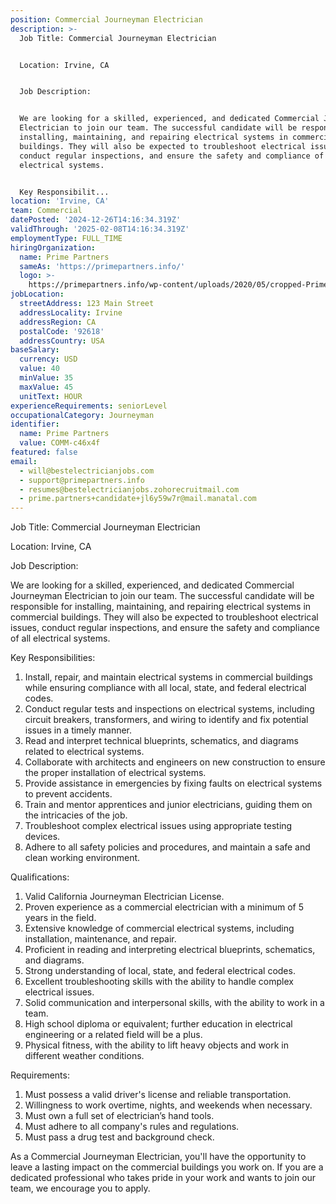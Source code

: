 ```yaml
---
position: Commercial Journeyman Electrician
description: >-
  Job Title: Commercial Journeyman Electrician


  Location: Irvine, CA


  Job Description:


  We are looking for a skilled, experienced, and dedicated Commercial Journeyman
  Electrician to join our team. The successful candidate will be responsible for
  installing, maintaining, and repairing electrical systems in commercial
  buildings. They will also be expected to troubleshoot electrical issues,
  conduct regular inspections, and ensure the safety and compliance of all
  electrical systems.


  Key Responsibilit...
location: 'Irvine, CA'
team: Commercial
datePosted: '2024-12-26T14:16:34.319Z'
validThrough: '2025-02-08T14:16:34.319Z'
employmentType: FULL_TIME
hiringOrganization:
  name: Prime Partners
  sameAs: 'https://primepartners.info/'
  logo: >-
    https://primepartners.info/wp-content/uploads/2020/05/cropped-Prime-Partners-Logo-NO-BG-1-1.png
jobLocation:
  streetAddress: 123 Main Street
  addressLocality: Irvine
  addressRegion: CA
  postalCode: '92618'
  addressCountry: USA
baseSalary:
  currency: USD
  value: 40
  minValue: 35
  maxValue: 45
  unitText: HOUR
experienceRequirements: seniorLevel
occupationalCategory: Journeyman
identifier:
  name: Prime Partners
  value: COMM-c46x4f
featured: false
email:
  - will@bestelectricianjobs.com
  - support@primepartners.info
  - resumes@bestelectricianjobs.zohorecruitmail.com
  - prime.partners+candidate+jl6y59w7r@mail.manatal.com
---
```




Job Title: Commercial Journeyman Electrician

Location: Irvine, CA

Job Description:

We are looking for a skilled, experienced, and dedicated Commercial Journeyman Electrician to join our team. The successful candidate will be responsible for installing, maintaining, and repairing electrical systems in commercial buildings. They will also be expected to troubleshoot electrical issues, conduct regular inspections, and ensure the safety and compliance of all electrical systems.

Key Responsibilities:

1. Install, repair, and maintain electrical systems in commercial buildings while ensuring compliance with all local, state, and federal electrical codes.
2. Conduct regular tests and inspections on electrical systems, including circuit breakers, transformers, and wiring to identify and fix potential issues in a timely manner.
3. Read and interpret technical blueprints, schematics, and diagrams related to electrical systems.
4. Collaborate with architects and engineers on new construction to ensure the proper installation of electrical systems.
5. Provide assistance in emergencies by fixing faults on electrical systems to prevent accidents.
6. Train and mentor apprentices and junior electricians, guiding them on the intricacies of the job.
7. Troubleshoot complex electrical issues using appropriate testing devices.
8. Adhere to all safety policies and procedures, and maintain a safe and clean working environment.

Qualifications:

1. Valid California Journeyman Electrician License.
2. Proven experience as a commercial electrician with a minimum of 5 years in the field.
3. Extensive knowledge of commercial electrical systems, including installation, maintenance, and repair.
4. Proficient in reading and interpreting electrical blueprints, schematics, and diagrams.
5. Strong understanding of local, state, and federal electrical codes.
6. Excellent troubleshooting skills with the ability to handle complex electrical issues.
7. Solid communication and interpersonal skills, with the ability to work in a team.
8. High school diploma or equivalent; further education in electrical engineering or a related field will be a plus.
9. Physical fitness, with the ability to lift heavy objects and work in different weather conditions.

Requirements:

1. Must possess a valid driver's license and reliable transportation.
2. Willingness to work overtime, nights, and weekends when necessary.
3. Must own a full set of electrician’s hand tools.
4. Must adhere to all company's rules and regulations.
5. Must pass a drug test and background check.

As a Commercial Journeyman Electrician, you'll have the opportunity to leave a lasting impact on the commercial buildings you work on. If you are a dedicated professional who takes pride in your work and wants to join our team, we encourage you to apply.
